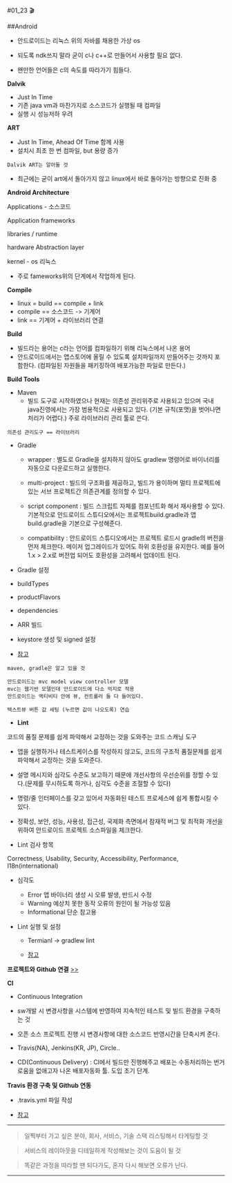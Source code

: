 #01_23 :clapper:

##Android

-  안드로이드는 리눅스 위의 자바를 채용한 가상 os

-  되도록 ndk쓰지 말라 굳이 c나 c++로 만들어서 사용할 필요 없다.

-  왠만한 언어들은 c의 속도를 따라가기 힘들다.

**Dalvik**

-  Just In Time
-  기존 java vm과 마찬가지로 소스코드가 실행될 때 컴파일
-  실행 시 성능저하 우려


**ART**

- Just In Time, Ahead Of Time 함께 사용
- 설치시 최초 한 번 컴파일, but 용량 증가 

```
Dalvik ART는 알아둘 것
```

-  최근에는 굳이 art에서 돌아가지 않고 linux에서 바로 돌아가는 방향으로 진화 중


**Android Architecture**

Applications - 소스코드

Application frameworks

libraries / runtime

hardware Abstraction layer

kernel - os 리눅스
- 주로 fameworks위의 단계에서 작업하게 된다.


**Compile**

-  linux = build == compile + link 
-  compile == 소스코드 -> 기계어
-  link == 기계어 + 라이브러리 연결

**Build**  

-  빌드라는 용어는 c라는 언어를 컴파일하기 위해 리눅스에서 나온 용어
-  안드로이드에서는 앱스토어에 올릴 수 있도록 설치파일까지 만들어주는 것까지 포함한다. (컴파일된 자원들을 패키징하여 배포가능한 파일로 만든다.)


**Build Tools**

- Maven  
  -  빌드 도구로 시작하였으나 현재는 의존성 관리위주로 사용되고 있으며 국내 java진영에서는 가장 범용적으로 사용되고 있다. (기본 규칙(포맷)을 벗어나면 처리가 어렵다.) 주로 라이브러리 관리 툴로 쓴다.
```
의존성 관리도구 == 라이브러리
``` 
- Gradle  

  -  wrapper : 별도로 Gradle을 설치하지 않아도 gradlew 명령어로 바이너리를 자동으로 다운로드하고 실행한다.
  
  -  multi-project : 빌드의 구조화를 제공하고, 빌드가 용이하며 멀티 프로젝트에 있는 서브 프로젝트간 의존관계를 정의할 수 있다.
  
  -  script component : 빌드 스크립트 자체를 컴포넌트화 해서 재사용할 수 있다. 기본적으로 안드로이드 스튜디오에서는 프로젝트build.gradle과 앱 build.gradle을 기본으로 구성해준다.
  
  -  compatibility : 안드로이드 스튜디오에서는 프로젝트 로드시 gradle의 버전을 먼저 체크한다. 메이저 업그레이드가 있어도 하위 호환성을 유지한다. 예를 들어 1.x > 2.x로 버전업 되어도 호환성을 고려해서 업데이트 된다.


-  Gradle 설정

  -  buildTypes
  -  productFlavors
  -  dependencies
  -  ARR 빌드
  -  keystore 생성 및 signed 설정
  -  [참고](https://github.com/javafa/2nd_Settings/blob/master/ppt/002_Builder_Gradle.pdf)


```
maven, gradle은 알고 있을 것
```

```
안드로이드는 mvc model view controller 모델
mvc는 웹기반 모델인데 안드로이드에 다소 억지로 적용
안드로이드는 액티비티 안에 뷰, 컨트롤러 둘 다 들어있다.
```

```
텍스트뷰 버튼 값 세팅 (누르면 값이 나오도록) 연습
```


-  **Lint** 

코드의 품질 문제를 쉽게 파악해서 교정하는 것을 도와주는 코드 스캐닝 도구

  -  앱을 실행하거나 테스트케이스를 작성하지 않고도, 코드의 구조적 품질문제를 쉽게 파악해서 교정하는 것을 도와준다.

  -  설명 메시지와 심각도 수준도 보고하기 때문에 개선사항의 우선순위를 정할 수 있다.(문제를 무시하도록 하거나, 심각도 수준을 조절할 수 있다)

  -  명령/줄 인터페이스를 갖고 있어서 자동화된 테스트 프로세스에 쉽게 통합시킬 수 있다.

  -  정확성, 보안, 성능, 사용성, 접근성, 국제화 측면에서 잠재적 버그 및 최적화 개선을 위하여 안드로이드 프로젝트 소스파일을 체크한다.

-  Lint 검사 항목

Correctness, Usability, Security, Accessibility, Performance, I18n(international)

- 심각도

  -  Error 앱 바이너리 생성 시 오류 발생, 반드시 수정
  -  Warning 예상치 못한 동작 오류의 원인이 될 가능성 있음
  -  Informational 단순 참고용

- Lint 실행 및 설정

  -  Termianl -> gradlew lint

  -  [참고](https://github.com/javafa/2nd_Settings/blob/master/ppt/003_Lint.pdf)


**프로젝트와 Github 연결**  [>>](https://github.com/javafa/2nd_Settings/blob/master/ppt/004_Git_Basic.pdf)

**CI**

- Continuous Integration

- sw개발 시 변경사항을 시스템에 반영하여 지속적인 테스트 및 빌드 환경을 구축하는 것

- 오픈 소스 프로젝트 진행 시 변경사항에 대한 소스코드 반영시간을 단축시켜 준다.

- Travis(NA), Jenkins(KR, JP), Circle..

- CD(Continuous Delivery) : CI에서 빌드만 진행해주고 배포는 수동처리하는 번거로움을 없애고자 나온 배포자동화 툴. 도입 초기 단계.

**Travis 환경 구축 및 Github 연동**

  -  .travis.yml 파일 작성

  -  [참고](https://github.com/javafa/2nd_Settings/blob/master/ppt/005_CI(Continuous_Integration)_Travis.pdf)






-----------------------------------------------------


>일찍부터 가고 싶은 분야, 회사, 서비스, 기술 스택 리스팅해서 타게팅할 것

>서비스의 레이아웃을 디테일하게 작성해보는 것이 도움이 될 것

>똑같은 과정을 따라할 땐 되다가도, 혼자 다시 해보면 오류가 난다.


------------------------------------------------------- 
